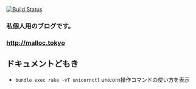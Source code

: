 [![Build Status](https://travis-ci.org/ryota-murakami/blog.svg)](https://travis-ci.org/ryota-murakami/blog)

### 私個人用のブログです。  
###  http://malloc.tokyo  

## ドキュメントどもき
- `bundle exec rake -vT unicornctl` unicorn操作コマンドの使い方を表示
